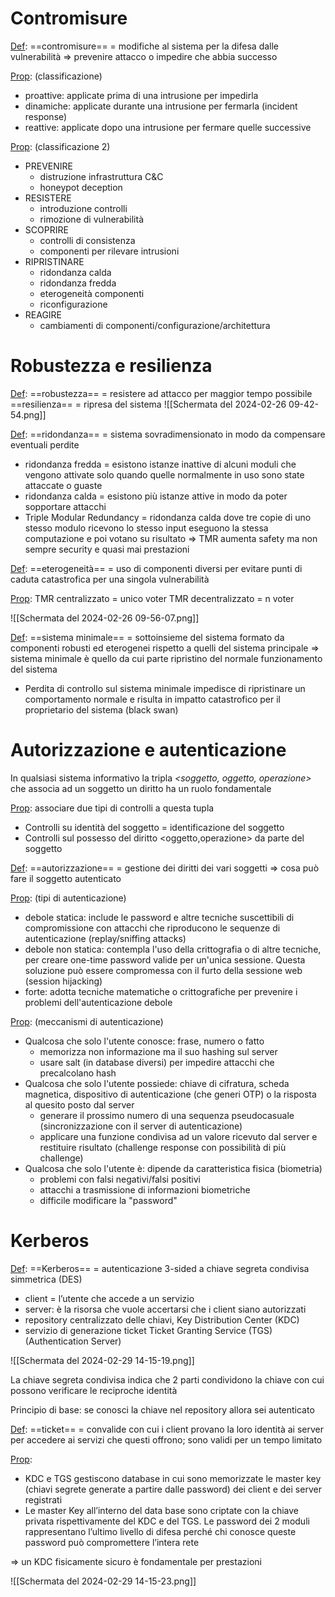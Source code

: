 # Contromisure

<u>Def</u>: ==contromisure== = modifiche al sistema per la difesa dalle vulnerabilità 
	=> prevenire attacco o impedire che abbia successo

<u>Prop</u>: (classificazione)
- proattive: applicate prima di una intrusione per impedirla
- dinamiche: applicate durante una intrusione per fermarla (incident response)
- reattive: applicate dopo una intrusione per fermare quelle successive

<u>Prop</u>: (classificazione 2)
- PREVENIRE
	- distruzione infrastruttura C&C
	- honeypot deception
- RESISTERE
	- introduzione controlli
	- rimozione di vulnerabilità
- SCOPRIRE
	- controlli di consistenza
	- componenti per rilevare intrusioni
- RIPRISTINARE
	- ridondanza calda
	- ridondanza fredda
	- eterogeneità componenti
	- riconfigurazione
- REAGIRE
	- cambiamenti di componenti/configurazione/architettura

# Robustezza e resilienza

<u>Def</u>: ==robustezza== = resistere ad attacco per maggior tempo possibile
	==resilienza== = ripresa del sistema
 ![[Schermata del 2024-02-26 09-42-54.png]]


<u>Def</u>: ==ridondanza== = sistema sovradimensionato in modo da compensare eventuali perdite
- ridondanza fredda = esistono istanze inattive di alcuni moduli che vengono attivate solo quando quelle normalmente in uso sono state attaccate o guaste
- ridondanza calda = esistono più istanze attive in modo da poter sopportare attacchi
- Triple Modular Redundancy = ridondanza calda dove tre copie di uno stesso modulo ricevono lo stesso input eseguono la stessa computazione e poi votano su risultato
	=> TMR aumenta safety ma non sempre security e quasi mai prestazioni

<u>Def</u>: ==eterogeneità== = uso di componenti diversi per evitare punti di caduta catastrofica per una singola vulnerabilità 

<u>Prop</u>: TMR centralizzato = unico voter
	  TMR decentralizzato = n voter
	  
  ![[Schermata del 2024-02-26 09-56-07.png]]


<u>Def</u>: ==sistema minimale== = sottoinsieme del sistema formato da componenti robusti ed eterogenei rispetto a quelli del sistema principale
=> sistema minimale è quello da cui parte ripristino del normale funzionamento del sistema

- Perdita di controllo sul sistema minimale impedisce di ripristinare un comportamento normale e risulta in impatto catastrofico per il proprietario del sistema (black swan)

# Autorizzazione e autenticazione

In qualsiasi sistema informativo la tripla *<soggetto, oggetto, operazione>* che associa ad un soggetto un diritto ha un ruolo fondamentale

<u>Prop</u>: associare due tipi di controlli a questa tupla
- Controlli su identità del soggetto = identificazione del soggetto
- Controlli sul possesso del diritto <oggetto,operazione> da parte del soggetto

<u>Def</u>: ==autorizzazione== = gestione dei diritti dei vari soggetti 
	=> cosa può fare il soggetto autenticato

<u>Prop</u>: (tipi di autenticazione)
- debole statica: include le password e altre tecniche suscettibili di compromissione con attacchi che riproducono le sequenze di autenticazione (replay/sniffing attacks)
- debole non statica: contempla l'uso della crittografia o di altre tecniche, per creare one-time password valide per un'unica sessione. Questa soluzione può essere compromessa con il furto della sessione web (session hijacking)
- forte: adotta tecniche matematiche o crittografiche per prevenire i problemi dell'autenticazione debole

<u>Prop</u>: (meccanismi di autenticazione)
- Qualcosa che solo l'utente conosce: frase, numero o fatto
	- memorizza non informazione ma il suo hashing sul server
	- usare salt (in database diversi) per impedire attacchi che precalcolano hash
- Qualcosa che solo l'utente possiede: chiave di cifratura, scheda magnetica, dispositivo di autenticazione (che generi OTP) o la risposta al quesito posto dal server
	- generare il prossimo numero di una sequenza pseudocasuale (sincronizzazione con il server di autenticazione)
	- applicare una funzione condivisa ad un valore ricevuto dal server e restituire risultato (challenge response con possibilità di più challenge)
- Qualcosa che solo l'utente è: dipende da caratteristica fisica (biometria)
	- problemi con falsi negativi/falsi positivi
	- attacchi a trasmissione di informazioni biometriche
	- difficile modificare la "password"

# Kerberos
<u>Def</u>: ==Kerberos==  = autenticazione 3-sided a chiave segreta condivisa simmetrica (DES)
- client = l’utente che accede a un servizio
- server: è la risorsa che vuole accertarsi che i client siano autorizzati
- repository centralizzato delle chiavi, Key Distribution Center (KDC)
- servizio di generazione ticket Ticket Granting Service (TGS)(Authentication Server)

![[Schermata del 2024-02-29 14-15-19.png]]

La chiave segreta condivisa indica che 2 parti condividono la chiave con cui possono
verificare le reciproche identità

Principio di base: se conosci la chiave nel repository allora sei autenticato

<u>Def</u>: ==ticket== = convalide con cui i client provano la loro identità ai server per accedere ai servizi che questi offrono; sono validi per un tempo limitato


<u>Prop</u>: 
- KDC e TGS gestiscono database in cui sono memorizzate le master key (chiavi segrete generate a partire dalle password) dei client e dei server registrati
- Le master Key all’interno del data base sono criptate con la chiave privata rispettivamente del KDC e del TGS. Le password dei 2 moduli rappresentano l’ultimo livello di difesa perché chi conosce queste password può compromettere l’intera rete

=> un KDC fisicamente sicuro è fondamentale per prestazioni

![[Schermata del 2024-02-29 14-15-23.png]]